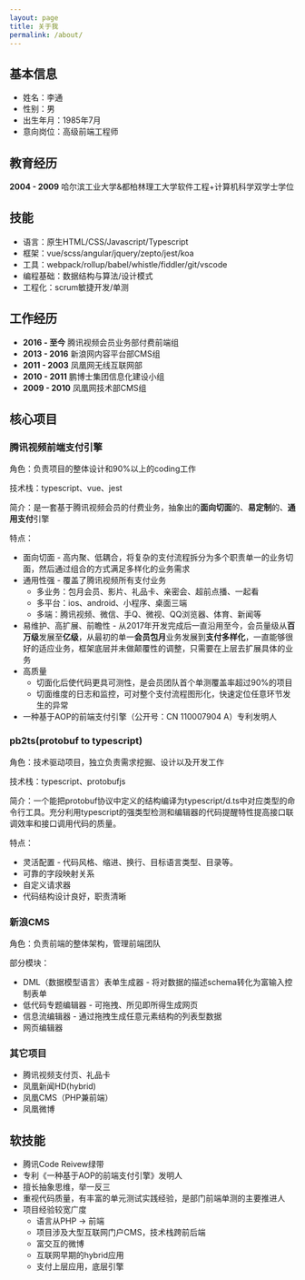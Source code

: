 ```yaml
---
layout: page
title: 关于我
permalink: /about/
---
```


## 基本信息

* 姓名：李通
* 性别：男
* 出生年月：1985年7月
* 意向岗位：高级前端工程师

## 教育经历
**2004 - 2009** 哈尔滨工业大学&都柏林理工大学软件工程+计算机科学双学士学位

## 技能
* 语言：原生HTML/CSS/Javascript/Typescript
* 框架：vue/scss/angular/jquery/zepto/jest/koa
* 工具：webpack/rollup/babel/whistle/fiddler/git/vscode
* 编程基础：数据结构与算法/设计模式
* 工程化：scrum敏捷开发/单测

## 工作经历
* **2016 - 至今** 腾讯视频会员业务部付费前端组
* **2013 - 2016** 新浪网内容平台部CMS组
* **2011 - 2003** 凤凰网无线互联网部
* **2010 - 2011** 鹏博士集团信息化建设小组
* **2009 - 2010** 凤凰网技术部CMS组

## 核心项目

### 腾讯视频前端支付引擎
角色：负责项目的整体设计和90%以上的coding工作

技术栈：typescript、vue、jest

简介：是一套基于腾讯视频会员的付费业务，抽象出的**面向切面**的、**易定制**的、**通用支付**引擎

特点：
* 面向切面 - 高内聚、低耦合，将复杂的支付流程拆分为多个职责单一的业务切面，然后通过组合的方式满足多样化的业务需求
* 通用性强 - 覆盖了腾讯视频所有支付业务
  * 多业务：包月会员、影片、礼品卡、亲密会、超前点播、一起看
  * 多平台：ios、android、小程序、桌面三端
  * 多端：腾讯视频、微信、手Q、微视、QQ浏览器、体育、新闻等
* 易维护、高扩展、前瞻性 - 从2017年开发完成后一直沿用至今，会员量级从**百万级**发展至**亿级**，从最初的单一**会员包月**业务发展到**支付多样化**，一直能够很好的适应业务，框架底层并未做颠覆性的调整，只需要在上层去扩展具体的业务
* 高质量
  * 切面化后使代码更具可测性，是会员团队首个单测覆盖率超过90%的项目
  * 切面维度的日志和监控，可对整个支付流程图形化，快速定位任意环节发生的异常
* 一种基于AOP的前端支付引擎（公开号：CN 110007904 A）专利发明人

### pb2ts(protobuf to typescript)
角色：技术驱动项目，独立负责需求挖掘、设计以及开发工作

技术栈：typescript、protobufjs

简介：一个能把protobuf协议中定义的结构编译为typescript/d.ts中对应类型的命令行工具。充分利用typescript的强类型检测和编辑器的代码提醒特性提高接口联调效率和接口调用代码的质量。

特点：
* 灵活配置 - 代码风格、缩进、换行、目标语言类型、目录等。
* 可靠的字段映射关系
* 自定义请求器
* 代码结构设计良好，职责清晰

### 新浪CMS
角色：负责前端的整体架构，管理前端团队

部分模块：
* DML（数据模型语言）表单生成器 - 将对数据的描述schema转化为富输入控制表单
* 低代码专题编辑器 - 可拖拽、所见即所得生成网页
* 信息流编辑器 - 通过拖拽生成任意元素结构的列表型数据
* 网页编辑器

### 其它项目
* 腾讯视频支付页、礼品卡
* 凤凰新闻HD(hybrid)
* 凤凰CMS（PHP兼前端）
* 凤凰微博

## 软技能
* 腾讯Code Reivew绿带
* 专利《一种基于AOP的前端支付引擎》发明人
* 擅长抽象思维，举一反三
* 重视代码质量，有丰富的单元测试实践经验，是部门前端单测的主要推进人
* 项目经验较宽广度
  * 语言从PHP -> 前端
  * 项目涉及大型互联网门户CMS，技术栈跨前后端
  * 富交互的微博
  * 互联网早期的hybrid应用
  * 支付上层应用，底层引擎